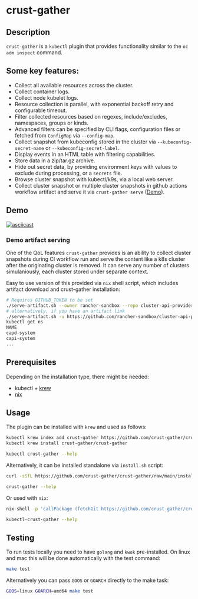 # crust-gather

## Description

`crust-gather` is a `kubectl` plugin that provides functionality similar to the `oc adm inspect` command.

## Some key features:

- Collect all available resources across the cluster.
- Collect container logs.
- Collect node kubelet logs.
- Resource collection is parallel, with exponential backoff retry and configurable timeout.
- Filter collected resources based on regexes, include/excludes, namespaces, groups or kinds.
- Advanced filters can be specified by CLI flags, configuration files or fetched from `ConfigMap` via `--config-map`.
- Collect snapshot from kubeconfig stored in the cluster via `--kubeconfig-secret-name` or `--kubeconfig-secret-label`.
- Display events in an HTML table with filtering capabilities.
- Store data in a zip/tar.gz archive.
- Hide out secret data, by providing environment keys with values to exclude during processing, or a `secrets` file.
- Browse cluster snapshot with kubectl/k9s, via a local web server.
- Collect cluster snapshot or multiple cluster snapshots in github actions workflow artifact and serve it via `crust-gather serve` ([Demo](#demo-artifact-serving)).

## Demo

[![asciicast](https://asciinema.org/a/632848.svg)](https://asciinema.org/a/632848)

### Demo artifact serving

One of the QoL features `crust-gather` provides is an ability to collect cluster snapshots during CI workflow run and serve the content like a k8s cluster after the originating cluster is removed. It can serve any number of clusters simulaniously, each cluster stored under separate context.

Easy to use version of this provided via `nix` shell script, which includes artifact download and crust-gather installation:

```bash
# Requires GITHUB_TOKEN to be set
./serve-artifact.sh --owner rancher-sandbox --repo cluster-api-provider-rke2 --artifact_id 1461387168 &
# alternatively, if you have an artifact link
./serve-artifact.sh -u https://github.com/rancher-sandbox/cluster-api-provider-rke2/actions/runs/8923331571/artifacts/1467008322 &
kubectl get ns
NAME
capd-system
capi-system
...
```

## Prerequisites

Depending on the installation type, there might be needed:

- kubectl + [krew](https://krew.sigs.k8s.io/docs/user-guide/setup/install/)
- [nix](https://nixos.org/download/)

## Usage

The plugin can be installed with `krew` and used as follows:

```bash
kubectl krew index add crust-gather https://github.com/crust-gather/crust-gather.git
kubectl krew install crust-gather/crust-gather

kubectl crust-gather --help
```

Alternatively, it can be installed standalone via `install.sh` script:
```bash
curl -sSfL https://github.com/crust-gather/crust-gather/raw/main/install.sh | sh

crust-gather --help
```

Or used with `nix`:
```bash
nix-shell -p 'callPackage (fetchGit https://github.com/crust-gather/crust-gather) {}'

kubectl-crust-gather --help
```

## Testing

To run tests locally you need to have `golang` and `kwok` pre-installed. On linux and mac this will be done automatically with the test command:
```bash
make test
```

Alternatively you can pass `GOOS` or `GOARCH` directly to the make task:
```bash
GOOS=linux GOARCH=amd64 make test
```
